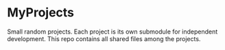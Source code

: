 # MyProjects
Small random projects. Each project is its own submodule for independent development. This repo contains all shared files among the projects.
